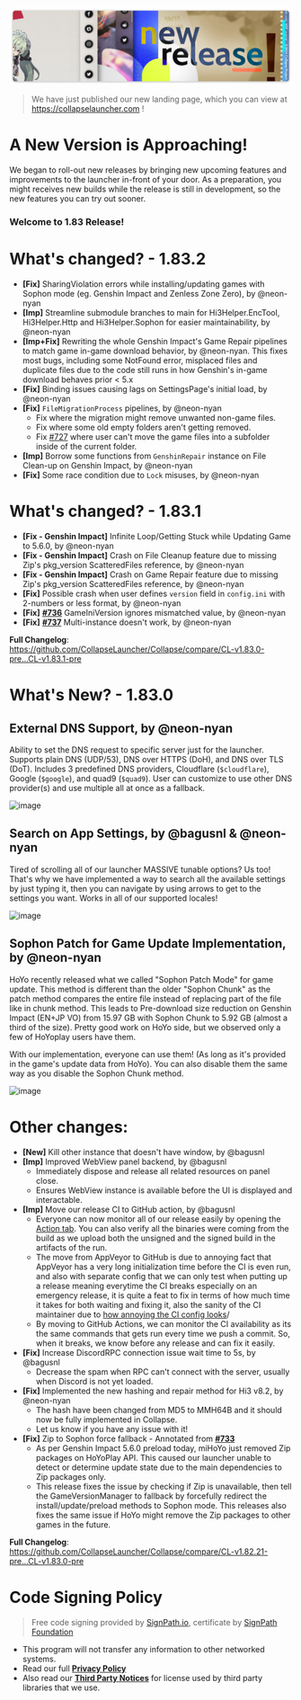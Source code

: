 ![](https://raw.githubusercontent.com/CollapseLauncher/.github/main/profile/ReleaseHeader-Wide-2024v2.webp)

> We have just published our new landing page, which you can view at https://collapselauncher.com !

# A New Version is Approaching!
We began to roll-out new releases by bringing new upcoming features and improvements to the launcher in-front of your door. As a preparation, you might receives new builds while the release is still in development, so the new features you can try out sooner.

### Welcome to 1.83 Release!

# What's changed? - 1.83.2
- **[Fix]** SharingViolation errors while installing/updating games with Sophon mode (eg. Genshin Impact and Zenless Zone Zero), by @neon-nyan
- **[Imp]** Streamline submodule branches to main for Hi3Helper.EncTool, Hi3Helper.Http and Hi3Helper.Sophon for easier maintainability, by @neon-nyan
- **[Imp+Fix]** Rewriting the whole Genshin Impact's Game Repair pipelines to match game in-game download behavior, by @neon-nyan.
  This fixes most bugs, including some NotFound error, misplaced files and duplicate files due to the code still runs in how Genshin's in-game download behaves prior < 5.x
- **[Fix]** Binding issues causing lags on SettingsPage's initial load, by @neon-nyan 
- **[Fix]** ``FileMigrationProcess`` pipelines, by @neon-nyan 
  - Fix where the migration might remove unwanted non-game files.
  - Fix where some old empty folders aren't getting removed.
  - Fix [#727](https://github.com/CollapseLauncher/Collapse/issues/727) where user can't move the game files into a subfolder inside of the current folder.
- **[Imp]** Borrow some functions from ``GenshinRepair`` instance on File Clean-up on Genshin Impact, by @neon-nyan 
- **[Fix]** Some race condition due to ``Lock`` misuses, by @neon-nyan 

# What's changed? - 1.83.1
- **[Fix - Genshin Impact]** Infinite Loop/Getting Stuck while Updating Game to 5.6.0, by @neon-nyan 
- **[Fix - Genshin Impact]** Crash on File Cleanup feature due to missing Zip's pkg_version ScatteredFiles reference, by @neon-nyan 
- **[Fix - Genshin Impact]** Crash on Game Repair feature due to missing Zip's pkg_version ScatteredFiles reference, by @neon-nyan 
- **[Fix]** Possible crash when user defines ``version`` field in ``config.ini`` with 2-numbers or less format, by @neon-nyan 
- **[Fix]** [**#736**](https://github.com/CollapseLauncher/Collapse/issues/736) GameIniVersion ignores mismatched value, by @neon-nyan 
- **[Fix]** [**#737**](https://github.com/CollapseLauncher/Collapse/issues/737) Multi-instance doesn't work, by @neon-nyan 

**Full Changelog**: https://github.com/CollapseLauncher/Collapse/compare/CL-v1.83.0-pre...CL-v1.83.1-pre

# What's New? - 1.83.0
## External DNS Support, by @neon-nyan 
Ability to set the DNS request to specific server just for the launcher. Supports plain DNS (UDP/53), DNS over HTTPS (DoH), and DNS over TLS (DoT). Includes 3 predefined DNS providers, Cloudflare (`$cloudflare`), Google (`$google`), and quad9 (`$quad9`). User can customize to use other DNS provider(s) and use multiple all at once as a fallback. 

![image](https://github.com/user-attachments/assets/b40f065f-2220-4ccf-9a3d-fbd534f7be33)

## Search on App Settings, by @bagusnl & @neon-nyan 
Tired of scrolling all of our launcher MASSIVE tunable options? Us too! That's why we have implemented a way to search all the available settings by just typing it, then you can navigate by using arrows to get to the settings you want. Works in all of our supported locales!

![image](https://github.com/user-attachments/assets/f9d9f357-e9bf-4cfd-a733-9571c4b58348)

## Sophon Patch for Game Update Implementation, by @neon-nyan 
HoYo recently released what we called "Sophon Patch Mode" for game update. This method is different than the older "Sophon Chunk" as the patch method compares the entire file instead of replacing part of the file like in chunk method. This leads to Pre-download size reduction on Genshin Impact (EN+JP VO) from 15.97 GB with Sophon Chunk to 5.92 GB (almost a third of the size). Pretty good work on HoYo side, but we observed only a few of HoYoplay users have them. 

With our implementation, everyone can use them! (As long as it's provided in the game's update data from HoYo). You can also disable them the same way as you disable the Sophon Chunk method.

![image](https://github.com/user-attachments/assets/72c646ed-4a61-46f1-83ea-c4240a5dff87)

# Other changes:
- **[New]** Kill other instance that doesn't have window, by @bagusnl 
- **[Imp]** Improved WebView panel backend, by @bagusnl 
  - Immediately dispose and release all related resources on panel close.
  - Ensures WebView instance is available before the UI is displayed and interactable.
- **[Imp]** Move our release CI to GitHub action, by @bagusnl 
  - Everyone can now monitor all of our release easily by opening the [Action tab](https://github.com/CollapseLauncher/Collapse/actions/workflows/release-signed.yml). You can also verify all the binaries were coming from the build as we upload both the unsigned and the signed build in the artifacts of the run.
  - The move from AppVeyor to GitHub is due to annoying fact that AppVeyor has a very long initialization time before the CI is even run, and also with separate config that we can only test when putting up a release meaning everytime the CI breaks especially on an emergency release, it is quite a feat to fix in terms of how much time it takes for both waiting and fixing it, also the sanity of the CI maintainer due to [how annoying the CI config looks](https://github.com/CollapseLauncher/Collapse/blob/1.83.x-staging/Backup/unused-app-veyor.yml)/
  - By moving to GitHub Actions, we can monitor the CI availability as its the same commands that gets run every time we push a commit. So, when it breaks, we know before any release and can fix it easily.
- **[Fix]** Increase DiscordRPC connection issue wait time to 5s, by @bagusnl 
  - Decrease the spam when RPC can't connect with the server, usually when Discord is not yet loaded.
- **[Fix]** Implemented the new hashing and repair method for Hi3 v8.2, by @neon-nyan 
  - The hash have been changed from MD5 to MMH64B and it should now be fully implemented in Collapse.
  - Let us know if you have any issue with it!
- **[Fix]** Zip to Sophon force fallback - Annotated from [**#733**](https://github.com/CollapseLauncher/Collapse/pull/733)
  - As per Genshin Impact 5.6.0 preload today, miHoYo just removed Zip packages on HoYoPlay API. This caused our launcher unable to detect or determine update state due to the main dependencies to Zip packages only.
  - This release fixes the issue by checking if Zip is unavailable, then tell the GameVersionManager to fallback by forcefully redirect the install/update/preload methods to Sophon mode. This releases also fixes the same issue if HoYo might remove the Zip packages to other games in the future.

**Full Changelog**: https://github.com/CollapseLauncher/Collapse/compare/CL-v1.82.21-pre...CL-v1.83.0-pre
	
# Code Signing Policy
> Free code signing provided by [SignPath.io], certificate by [SignPath Foundation]
- This program will not transfer any information to other networked systems.
- Read our full [**Privacy Policy**](https://github.com/CollapseLauncher/Collapse/blob/main/PRIVACY.md)
- Also read our [**Third Party Notices**](https://github.com/CollapseLauncher/Collapse/blob/main/THIRD_PARTY_NOTICES.md) for license used by third party libraries that we use.

[SignPath Foundation]:https://signpath.org
[SignPath.io]:https://signpath.io
